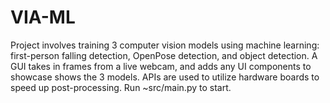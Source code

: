 # VIA-ML
Project involves training 3 computer vision models using machine learning: first-person falling detection, OpenPose detection, and object detection. A GUI takes in frames from a live webcam, and adds any UI components to showcase shows the 3 models. APIs are used to utilize hardware boards to speed up post-processing. Run ~src/main.py to start.
